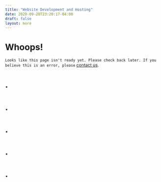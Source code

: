 ```yaml
---
title: "Website Development and Hosting"
date: 2020-09-28T23:20:17-04:00
draft: false
layout: more
---
```


# Whoops!
`Looks like this page isn't ready yet. Please check back later. If you believe this is an error, please` [contact us](https://dropbyte.ch/#contact).

[comment]: <> (#### How Our Web Platform Works)

# .  
# .
# .
# .
# .

